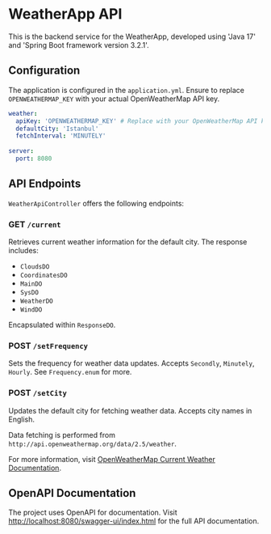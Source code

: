 # WeatherApp API

This is the backend service for the WeatherApp, developed using 'Java 17' and 'Spring Boot framework version 3.2.1'.

## Configuration

The application is configured in the `application.yml`. Ensure to replace `OPENWEATHERMAP_KEY` with your actual OpenWeatherMap API key.

```yaml
weather:
  apiKey: 'OPENWEATHERMAP_KEY' # Replace with your OpenWeatherMap API key
  defaultCity: 'Istanbul'
  fetchInterval: 'MINUTELY'
  
server:
  port: 8080
```


## API Endpoints

`WeatherApiController` offers the following endpoints:

### GET `/current`

Retrieves current weather information for the default city. The response includes:
- `CloudsDO`
- `CoordinatesDO`
- `MainDO`
- `SysDO`
- `WeatherDO`
- `WindDO`
  
Encapsulated within `ResponseDO`.

### POST `/setFrequency`

Sets the frequency for weather data updates. Accepts `Secondly`, `Minutely`, `Hourly`. See `Frequency.enum` for more.

### POST `/setCity`

Updates the default city for fetching weather data. Accepts city names in English.

Data fetching is performed from `http://api.openweathermap.org/data/2.5/weather`.

For more information, visit [OpenWeatherMap Current Weather Documentation](https://openweathermap.org/current).

## OpenAPI Documentation

The project uses OpenAPI for documentation. Visit [http://localhost:8080/swagger-ui/index.html](http://localhost:8080/swagger-ui/index.html) for the full API documentation.
